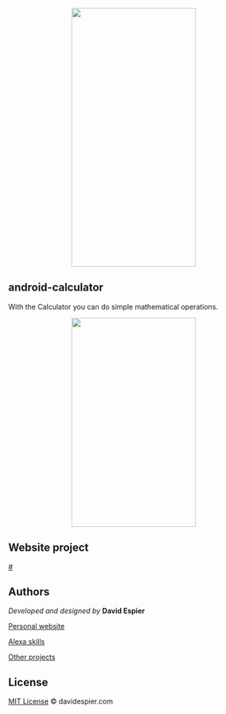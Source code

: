 <p align="center">
  <img width="250" height="520" src="http://davidespier.com/img/android/logo.png">
</p>


## android-calculator

With the Calculator you can do simple mathematical operations.

<p align="center">
  <img width="250" height="420" src="http://davidespier.com/img/android/show_img1.PNG">
</p>


## Website project

[#](https://google.com)


## Authors

 *Developed and designed by*  **David Espier**


[Personal website](https://davidespier.com)

[Alexa skills](https://www.amazon.es/s?k=davidespier&i=alexa-skills)
        
[Other projects](https://github.com/davidespier?tab=repositories)


## License


[MIT License](https://choosealicense.com/licenses/mit/) © davidespier.com

